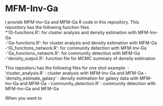 # MFM-Inv-Ga
I provide MFM-Inv-Ga and MFM-Ga R code in this repository. This repository has the following function files.  
 *'IG-functions.R': for cluster analysis and density estimation with MFM-Inv-Ga  
-'Ga-functions.R': for cluster analysis and density estimation with MFM-Ga  
-'IG_functions_network.R': for community detection with MFM-Inv-Ga  
-'Ga_functions_network.R': for community detection with MFM-Ga  
-'density_output.R': function file for MCMC summary of density estimation  

This repositoru has the following files for one shot example.
  -'cluster_analysis.R' : cluster analysis with MFM-Inv-Ga and MFM-Ga
  -'density_estimate_galaxy' : density estimation for galaxy data with MFM-Inv-Ga and MFM-Ga
  -'community_detection.R' : community detection with MFM-Inv-Ga and MFM-Ga

When you want to 
